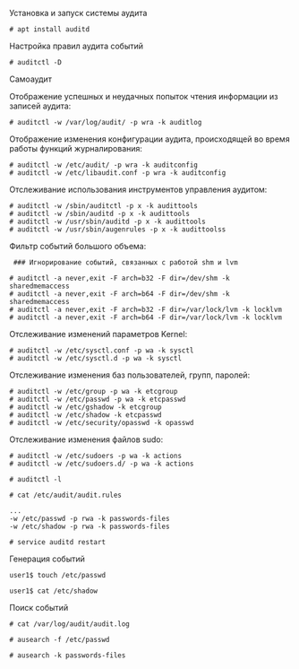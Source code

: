 Установка и запуск системы аудита

```
# apt install auditd
```

Настройка правил аудита событий

```
# auditctl -D
```
Самоаудит

Отображение успешных и неудачных попыток чтения информации из записей аудита:
```
# auditctl -w /var/log/audit/ -p wra -k auditlog
```
Отображение изменения конфигурации аудита, происходящей во время работы функций журналирования:
```
# auditctl -w /etc/audit/ -p wra -k auditconfig 
# auditctl -w /etc/libaudit.conf -p wra -k auditconfig
```
Отслеживание использования инструментов управления аудитом:
```
# auditctl -w /sbin/auditctl -p x -k audittools 
# auditctl -w /sbin/auditd -p x -k audittools 
# auditctl -w /usr/sbin/auditd -p x -k audittools 
# auditctl -w /usr/sbin/augenrules -p x -k audittoolss
```
Фильтр событий большого объема:
```
 ### Игнорирование событий, связанных с работой shm и lvm 
 
# auditctl -a never,exit -F arch=b32 -F dir=/dev/shm -k sharedmemaccess
# auditctl -a never,exit -F arch=b64 -F dir=/dev/shm -k sharedmemaccess
# auditctl -a never,exit -F arch=b32 -F dir=/var/lock/lvm -k locklvm
# auditctl -a never,exit -F arch=b64 -F dir=/var/lock/lvm -k locklvm
```
Отслеживание изменений параметров Kernel:
```
# auditctl -w /etc/sysctl.conf -p wa -k sysctl
# auditctl -w /etc/sysctl.d -p wa -k sysctl
```

Отслеживание изменения баз пользователей, групп, паролей:
```
# auditctl -w /etc/group -p wa -k etcgroup
# auditctl -w /etc/passwd -p wa -k etcpasswd
# auditctl -w /etc/gshadow -k etcgroup
# auditctl -w /etc/shadow -k etcpasswd
# auditctl -w /etc/security/opasswd -k opasswd
```
Отслеживание изменения файлов sudo:
```
# auditctl -w /etc/sudoers -p wa -k actions
# auditctl -w /etc/sudoers.d/ -p wa -k actions
```
```
# auditctl -l
```
```
# cat /etc/audit/audit.rules
```

```
...
-w /etc/passwd -p rwa -k passwords-files
-w /etc/shadow -p rwa -k passwords-files
```
```
# service auditd restart
```
Генерация событий
```
user1$ touch /etc/passwd

user1$ cat /etc/shadow
```
Поиск событий
```
# cat /var/log/audit/audit.log

# ausearch -f /etc/passwd

# ausearch -k passwords-files
```
